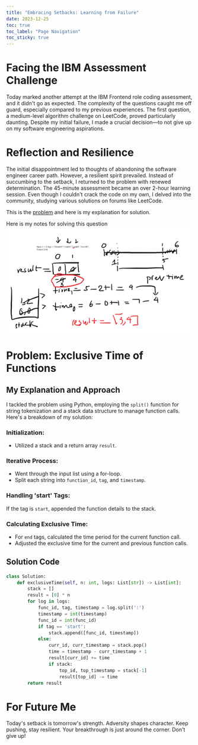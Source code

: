 ```yaml
---
title: "Embracing Setbacks: Learning from Failure"
date: 2023-12-25
toc: true
toc_label: "Page Navigation"
toc_sticky: true
---
```

# Facing the IBM Assessment Challenge
Today marked another attempt at the IBM Frontend role coding assessment, and it didn't go as expected. The complexity of the questions caught me off guard, especially compared to my previous experiences. The first question, a medium-level algorithm challenge on LeetCode, proved particularly daunting. Despite my initial failure, I made a crucial decision—to not give up on my software engineering aspirations.

# Reflection and Resilience
The initial disappointment led to thoughts of abandoning the software engineer career path. However, a resilient spirit prevailed. Instead of succumbing to the setback, I returned to the problem with renewed determination. The 45-minute assessment became an over 2-hour learning session. Even though I couldn't crack the code on my own, I delved into the community, studying various solutions on forums like LeetCode. 

This is the [problem](https://leetcode.com/problems/exclusive-time-of-functions/) and here is my explanation for solution.

Here is my notes for solving this question
![notes](/assets/images/2023-12-25_15-14-25-failed-ibm-question.png)

# Problem: Exclusive Time of Functions
## My Explanation and Approach
I tackled the problem using Python, employing the `split()` function for string tokenization and a stack data structure to manage function calls. Here's a breakdown of my solution:

### Initialization:
- Utilized a stack and a return array `result`.

### Iterative Process:
- Went through the input list using a for-loop.
- Split each string into `function_id`, `tag`, and `timestamp`.

### Handling 'start' Tags:
If the tag is `start`, appended the function details to the stack.

### Calculating Exclusive Time:
- For `end` tags, calculated the time period for the current function call.
- Adjusted the exclusive time for the current and previous function calls.

## Solution Code

```python
class Solution:
    def exclusiveTime(self, n: int, logs: List[str]) -> List[int]:
        stack = []
        result = [0] * n
        for log in logs:
            func_id, tag, timestamp = log.split(':')
            timestamp = int(timestamp)
            func_id = int(func_id)
            if tag == 'start':
                stack.append([func_id, timestamp])
            else:
                curr_id, curr_timestamp = stack.pop()
                time = timestamp - curr_timestamp + 1
                result[curr_id] += time
                if stack:
                    top_id, top_timestamp = stack[-1]
                    result[top_id] -= time
        return result
```

# For Future Me
Today's setback is tomorrow's strength. Adversity shapes character. Keep pushing, stay resilient. Your breakthrough is just around the corner. Don't give up!